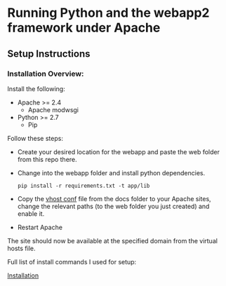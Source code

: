 # Running Python and the webapp2 framework under Apache

## Setup Instructions

### Installation Overview:

Install the following:

* Apache >= 2.4
  * Apache modwsgi
* Python >= 2.7
  * Pip

Follow these steps:

* Create your desired location for the webapp and paste the web folder from this repo there.

* Change into the webapp folder and install python dependencies.

  `pip install -r requirements.txt -t app/lib`

* Copy the [vhost conf](docs/python-webpp.conf) file from the docs folder to your Apache sites, change the relevant paths (to the web folder you just created) and enable it.

* Restart Apache

The site should now be available at the specified domain from the virtual hosts file.


Full list of install commands I used for setup:

[Installation](docs/readme.md)
